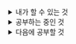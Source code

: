 <details>
<summary>
내가 할 수 있는 것
</summary>
<div align="left">
  <img src="https://img.shields.io/badge/Android-3DDC84?style=flat&logo=Android&logoColor=white" />
  <img src="https://img.shields.io/badge/Java-FF9E0F?style=flat&logo=Java&logoColor=white" />
  <img src="https://img.shields.io/badge/spring-6DB33F?style=flat&logo=spring&logoColor=white" />
  <img src="https://img.shields.io/badge/oracle-F80000?style=flat&logo=oracle&logoColor=white" />
</div>
</details>

<details>
<summary>
공부하는 중인 것
</summary>
<div align="left">
  <img alt="spring boot" src="https://img.shields.io/badge/Spring_Boot-black">
  <img alt="javaScript" src="https://img.shields.io/badge/JavaScript-black">
</div>
</details>

<details>
<summary>
다음에 공부할 것
</summary>
<div align="left">
  <img src="https://img.shields.io/badge/kotlin-7F52FF?style=flat&logo=Kotlin&logoColor=white" />
  <img src="https://img.shields.io/badge/Android-3DDC84?style=flat&logo=Android&logoColor=white" />
  <img src="https://img.shields.io/badge/flutter-02569B?style=flat&logo=flutter&logoColor=white" />
</div>
</details>

